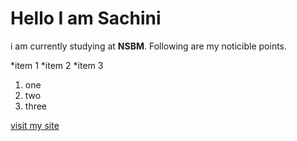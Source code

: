 # Hello I am Sachini
i am currently studying at **NSBM**. Following are my noticible points.

*item 1
*item 2
*item 3
1. one
2. two
3. three

[visit my site](https://github.com/sachiniamani)



